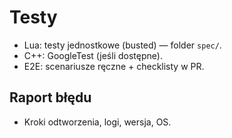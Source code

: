 ﻿# Testy

- Lua: testy jednostkowe (busted) — folder `spec/`.
- C++: GoogleTest (jeśli dostępne).
- E2E: scenariusze ręczne + checklisty w PR.
## Raport błędu

- Kroki odtworzenia, logi, wersja, OS.

